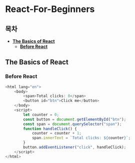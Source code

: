 # React-For-Beginners
## 목차
* **[The Basics of React](#the-basics-of-react)**
    * **[Before React](#before-react)**

## The Basics of React
### Before React
```javascript
<html lang="en">
    <body>
        <span>Total clicks: 0</span>
        <button id="btn">Click me</button>
    </body>
    <script>
        let counter = 0;
        const button = document.getElementById("btn");
        const span = document.querySelector("span");
        function handleClick() {
            counter = counter + 1;
            span.innerText = `Total clicks: ${counter}`;
        }
        button.addEventListener("click", handleClick);
    </script>
</html>
```
